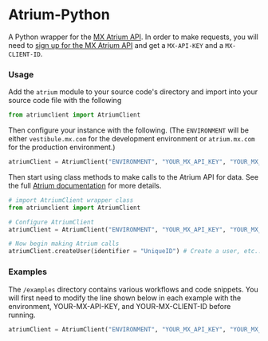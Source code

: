 # Atrium-Python

A Python wrapper for the [MX Atrium API](https://atrium.mx.com). In order to make requests, you will need to [sign up for the MX Atrium API](https://atrium.mx.com/developers/sign_up) and get a `MX-API-KEY` and a  `MX-CLIENT-ID`.

### Usage

Add the `atrium` module to your source code's directory and import into your source code file with the following
```python
from atriumclient import AtriumClient
```

Then configure your instance with the following. (The `ENVIRONMENT` will be either `vestibule.mx.com` for the development environment or `atrium.mx.com` for the production environment.)
```python
atriumClient = AtriumClient("ENVIRONMENT", "YOUR_MX_API_KEY", "YOUR_MX_CLIENT_ID")
```

Then start using class methods to make calls to the Atrium API for data. See the full [Atrium documentation](https://atrium.mx.com/documentation) for more details.

```python
# import AtriumClient wrapper class
from atriumclient import AtriumClient

# Configure AtriumClient
atriumClient = AtriumClient("ENVIRONMENT", "YOUR_MX_API_KEY", "YOUR_MX_CLIENT_ID")

# Now begin making Atrium calls
atriumClient.createUser(identifier = "UniqueID") # Create a user, etc...
```


### Examples

The `/examples` directory contains various workflows and code snippets. You will first need to modify the line shown below in each example with the environment, YOUR-MX-API-KEY, and YOUR-MX-CLIENT-ID before running.
```python
atriumClient = AtriumClient("ENVIRONMENT", "YOUR_MX_API_KEY", "YOUR_MX_CLIENT_ID")
```
